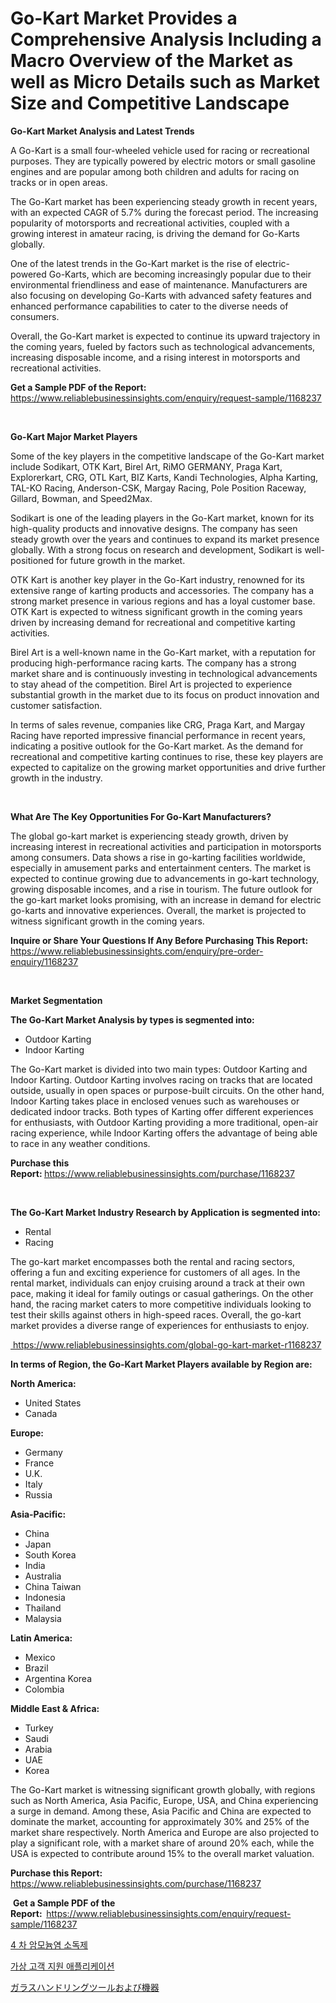 <p><h1>Go-Kart Market Provides a Comprehensive Analysis Including a Macro Overview of the Market as well as Micro Details such as Market Size and Competitive Landscape</h1></p><p><strong>Go-Kart Market Analysis and Latest Trends</strong></p>
<p><p>A Go-Kart is a small four-wheeled vehicle used for racing or recreational purposes. They are typically powered by electric motors or small gasoline engines and are popular among both children and adults for racing on tracks or in open areas.</p><p>The Go-Kart market has been experiencing steady growth in recent years, with an expected CAGR of 5.7% during the forecast period. The increasing popularity of motorsports and recreational activities, coupled with a growing interest in amateur racing, is driving the demand for Go-Karts globally.</p><p>One of the latest trends in the Go-Kart market is the rise of electric-powered Go-Karts, which are becoming increasingly popular due to their environmental friendliness and ease of maintenance. Manufacturers are also focusing on developing Go-Karts with advanced safety features and enhanced performance capabilities to cater to the diverse needs of consumers.</p><p>Overall, the Go-Kart market is expected to continue its upward trajectory in the coming years, fueled by factors such as technological advancements, increasing disposable income, and a rising interest in motorsports and recreational activities.</p></p>
<p><strong>Get a Sample PDF of the Report:&nbsp;</strong> <a href="https://www.reliablebusinessinsights.com/enquiry/request-sample/1168237">https://www.reliablebusinessinsights.com/enquiry/request-sample/1168237</a></p>
<p>&nbsp;</p>
<p><strong>Go-Kart Major Market Players</strong></p>
<p><p>Some of the key players in the competitive landscape of the Go-Kart market include Sodikart, OTK Kart, Birel Art, RiMO GERMANY, Praga Kart, Explorerkart, CRG, OTL Kart, BIZ Karts, Kandi Technologies, Alpha Karting, TAL-KO Racing, Anderson-CSK, Margay Racing, Pole Position Raceway, Gillard, Bowman, and Speed2Max.</p><p>Sodikart is one of the leading players in the Go-Kart market, known for its high-quality products and innovative designs. The company has seen steady growth over the years and continues to expand its market presence globally. With a strong focus on research and development, Sodikart is well-positioned for future growth in the market.</p><p>OTK Kart is another key player in the Go-Kart industry, renowned for its extensive range of karting products and accessories. The company has a strong market presence in various regions and has a loyal customer base. OTK Kart is expected to witness significant growth in the coming years driven by increasing demand for recreational and competitive karting activities.</p><p>Birel Art is a well-known name in the Go-Kart market, with a reputation for producing high-performance racing karts. The company has a strong market share and is continuously investing in technological advancements to stay ahead of the competition. Birel Art is projected to experience substantial growth in the market due to its focus on product innovation and customer satisfaction.</p><p>In terms of sales revenue, companies like CRG, Praga Kart, and Margay Racing have reported impressive financial performance in recent years, indicating a positive outlook for the Go-Kart market. As the demand for recreational and competitive karting continues to rise, these key players are expected to capitalize on the growing market opportunities and drive further growth in the industry.</p></p>
<p>&nbsp;</p>
<p><strong>What Are The Key Opportunities For Go-Kart Manufacturers?</strong></p>
<p><p>The global go-kart market is experiencing steady growth, driven by increasing interest in recreational activities and participation in motorsports among consumers. Data shows a rise in go-karting facilities worldwide, especially in amusement parks and entertainment centers. The market is expected to continue growing due to advancements in go-kart technology, growing disposable incomes, and a rise in tourism. The future outlook for the go-kart market looks promising, with an increase in demand for electric go-karts and innovative experiences. Overall, the market is projected to witness significant growth in the coming years.</p></p>
<p><strong>Inquire or Share Your Questions If Any Before Purchasing This Report:</strong> <a href="https://www.reliablebusinessinsights.com/enquiry/pre-order-enquiry/1168237">https://www.reliablebusinessinsights.com/enquiry/pre-order-enquiry/1168237</a></p>
<p>&nbsp;</p>
<p><strong>Market Segmentation</strong></p>
<p><strong>The Go-Kart Market Analysis by types is segmented into:</strong></p>
<p><ul><li>Outdoor Karting</li><li>Indoor Karting</li></ul></p>
<p><p>The Go-Kart market is divided into two main types: Outdoor Karting and Indoor Karting. Outdoor Karting involves racing on tracks that are located outside, usually in open spaces or purpose-built circuits. On the other hand, Indoor Karting takes place in enclosed venues such as warehouses or dedicated indoor tracks. Both types of Karting offer different experiences for enthusiasts, with Outdoor Karting providing a more traditional, open-air racing experience, while Indoor Karting offers the advantage of being able to race in any weather conditions.</p></p>
<p><strong>Purchase this Report:&nbsp;</strong><a href="https://www.reliablebusinessinsights.com/purchase/1168237">https://www.reliablebusinessinsights.com/purchase/1168237</a></p>
<p>&nbsp;</p>
<p><strong>The Go-Kart Market Industry Research by Application is segmented into:</strong></p>
<p><ul><li>Rental</li><li>Racing</li></ul></p>
<p><p>The go-kart market encompasses both the rental and racing sectors, offering a fun and exciting experience for customers of all ages. In the rental market, individuals can enjoy cruising around a track at their own pace, making it ideal for family outings or casual gatherings. On the other hand, the racing market caters to more competitive individuals looking to test their skills against others in high-speed races. Overall, the go-kart market provides a diverse range of experiences for enthusiasts to enjoy.</p></p>
<p><a href="https://www.reliablebusinessinsights.com/global-go-kart-market-r1168237">&nbsp;https://www.reliablebusinessinsights.com/global-go-kart-market-r1168237</a></p>
<p><strong>In terms of Region, the Go-Kart Market Players available by Region are:</strong></p>
<p>
    <p> <strong> North America: </strong>
        <ul>
            <li>United States</li>
            <li>Canada</li>
        </ul>
        </p> 
    <p> <strong> Europe: </strong>
        <ul>
            <li>Germany</li>
            <li>France</li>
            <li>U.K.</li>
            <li>Italy</li>
            <li>Russia</li>
        </ul>
        </p> 
    <p> <strong> Asia-Pacific: </strong>
        <ul>
            <li>China</li>
            <li>Japan</li>
            <li>South Korea</li>
            <li>India</li>
            <li>Australia</li>
            <li>China Taiwan</li>
            <li>Indonesia</li>
            <li>Thailand</li>
            <li>Malaysia</li>
        </ul>
        </p> 
    <p> <strong> Latin America: </strong>
        <ul>
            <li>Mexico</li>
            <li>Brazil</li>
            <li>Argentina Korea</li>
            <li>Colombia</li>
        </ul>
        </p> 
    <p> <strong> Middle East & Africa: </strong>
        <ul>
            <li>Turkey</li>
            <li>Saudi</li>
            <li>Arabia</li>
            <li>UAE</li>
            <li>Korea</li>
        </ul>
    </p>
    </p>
<p><p>The Go-Kart market is witnessing significant growth globally, with regions such as North America, Asia Pacific, Europe, USA, and China experiencing a surge in demand. Among these, Asia Pacific and China are expected to dominate the market, accounting for approximately 30% and 25% of the market share respectively. North America and Europe are also projected to play a significant role, with a market share of around 20% each, while the USA is expected to contribute around 15% to the overall market valuation.</p></p>
<p><strong>Purchase this Report: </strong><a href="https://www.reliablebusinessinsights.com/purchase/1168237">https://www.reliablebusinessinsights.com/purchase/1168237</a></p>
<p>&nbsp;<strong>Get a Sample PDF of the Report:&nbsp;&nbsp;</strong><a href="https://www.reliablebusinessinsights.com/enquiry/request-sample/1168237">https://www.reliablebusinessinsights.com/enquiry/request-sample/1168237</a></p>
<p><strong></strong></p>
<p><p><a href="https://medium.com/@hershelkris/%EC%A0%9C-4%EC%B0%A8-%EC%95%94%EB%AA%A8%EB%8A%84%EC%97%BC-%EC%86%8C%EB%8F%85%EC%A0%9C-%EC%8B%9C%EC%9E%A5-%EB%8F%99%ED%96%A5-%EB%B0%8F-%EB%B6%84%EC%84%9D-%EB%AF%B8%EB%9E%98-%EC%84%B1%EC%9E%A5%EC%9D%84-%EC%9C%84%ED%95%9C-%EA%B8%B0%ED%9A%8C%EC%99%80-%EB%8F%84%EC%A0%84-2024-2031-7c8e53937bb7">4 차 암모늄염 소독제</a></p><p><a href="https://medium.com/@costelcaramitru2022/%EA%B8%80%EB%A1%9C%EB%B2%8C-%EA%B0%80%EC%83%81-%EA%B3%A0%EA%B0%9D-%EC%84%9C%ED%8F%AC%ED%8A%B8-%EC%96%B4%ED%94%8C%EB%A6%AC%EC%BC%80%EC%9D%B4%EC%85%98-%EC%82%B0%EC%97%85-%EC%A2%85%EB%A5%98-%EC%9D%91%EC%9A%A9-%EC%8B%9C%EC%9E%A5-%ED%94%8C%EB%A0%88%EC%9D%B4%EC%96%B4-%EC%A7%80%EC%97%AD%EB%B3%84-%EC%84%B1%EC%9E%A5-%EB%B6%84%EC%84%9D-%EB%B0%8F-%EB%AF%B8%EB%9E%98-%EC%8B%9C%EB%82%98%EB%A6%AC%EC%98%A4-2024-2031-47e314178f11">가상 고객 지원 애플리케이션</a></p><p><a href="https://medium.com/@velmabcooper52024/%E6%AC%A1%E3%81%AE%E6%96%87%E3%82%92%E6%97%A5%E6%9C%AC%E8%AA%9E%E3%81%AB%E7%BF%BB%E8%A8%B3%E3%81%97%E3%81%A6%E3%81%8F%E3%81%A0%E3%81%95%E3%81%84-2024%E5%B9%B4%E3%81%8B%E3%82%892031%E5%B9%B4%E3%81%BE%E3%81%A7%E3%81%AE%E6%9C%9F%E9%96%93%E3%81%AB-%E4%B8%96%E7%95%8C%E3%81%AE%E3%82%AC%E3%83%A9%E3%82%B9%E5%8F%96%E6%89%B1%E3%81%84%E7%94%A8%E5%85%B7%E3%81%A8%E8%A8%AD%E5%82%99%E5%B8%82%E5%A0%B4%E3%81%AF-%E5%B9%B4%E9%96%93%E5%B9%B3%E5%9D%87%E6%88%90%E9%95%B7%E7%8E%8713-%E3%81%A7%E6%88%90%E9%95%B7%E3%81%99%E3%82%8B%E3%81%A8%E4%BA%88%E6%B8%AC%E3%81%95%E3%82%8C%E3%81%A6%E3%81%84%E3%81%BE%E3%81%99-e9861429ceee">ガラスハンドリングツールおよび機器</a></p></p>